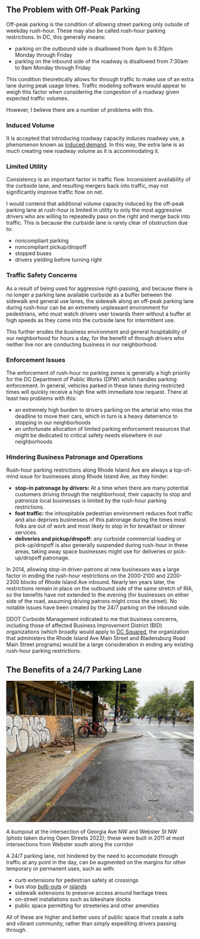 ## The Problem with Off-Peak Parking
Off-peak parking is the condition of allowing street parking only outside of weekday rush-hour. These may also be called rush-hour parking restrictions. In DC, this generally means:
- parking on the outbound side is disallowed from 4pm to 6:30pm Monday through Friday
- parking on the inbound side of the roadway is disallowed from 7:30am to 9am Monday through Friday

This condition theoretically allows for through traffic to make use of an extra lane during peak usage times. Traffic modeling software would appear to weigh this factor when considering the congestion of a roadway given expected traffic volumes.

However, I believe there are a number of problems with this.

### Induced Volume
It is accepted that introducing roadway capacity induces roadway use, a phenomenon known as [induced demand](https://en.wikipedia.org/wiki/Induced_demand). In this way, the extra lane is as much creating new roadway volume as it is accommodating it.

### Limited Utility
Consistency is an important factor in traffic flow. Inconsistent availability of the curbside lane, and resulting mergers back into traffic, may not significantly improve traffic flow on net.

I would contend that additional volume capacity induced by the off-peak parking lane at rush-hour is limited in utility to only the most aggressive drivers who are willing to repeatedly pass on the right and merge back into traffic. This is because the curbside lane is rarely clear of obstruction due to:
- noncompliant parking
- noncompliant pickup/dropoff
- stopped buses
- drivers yielding before turning right

### Traffic Safety Concerns
As a result of being used for aggressive right-passing, and because there is no longer a parking lane available curbside as a buffer between the sidewalk and general use lanes, the sidewalk along an off-peak parking lane during rush-hour can be an extremely unpleasant environment for pedestrians, who must watch drivers veer towards them without a buffer at high speeds as they come into the curbside lane for intermittent use.

This further erodes the business environment and general hospitability of our neighborhood for hours a day, for the benefit of through drivers who neither live nor are conducting business in our neighborhood.

### Enforcement Issues
The enforcement of rush-hour no parking zones is generally a high priority for the DC Department of Public Works (DPW) which handles parking enforcement. In general, vehicles parked in these lanes during restricted times will quickly receive a high fine with immediate tow request. There at least two problems with this:
- an extremely high burden to drivers parking on the arterial who miss the deadline to move their cars, which in turn is a heavy deterrence to stopping in our neighborhoods
- an unfortunate allocation of limited parking enforcement resources that might be dedicated to critical safety needs elsewhere in our neighborhoods

### Hindering Business Patronage and Operations
Rush-hour parking restrictions along Rhode Island Ave are always a top-of-mind issue for businesses along Rhode Island Ave, as they hinder:
- **stop-in patronage by drivers:** At a time when there are many potential customers driving through the neighborhood, their capacity to stop and patronize local businesses is limited by the rush-hour parking restrictions.
- **foot traffic:** the inhospitable pedestrian environment reduces foot traffic and also deprives businesses of this patronage during the times most folks are out of work and most likely to stop in for breakfast or dinner services.
- **deliveries and pickup/dropoff:** any curbside commercial loading or pick-up/dropoff is also generally suspended during rush-hour in these areas, taking away space businesses might use for deliveries or pick-up/dropoff patronage.

In 2014, allowing stop-in driver-patrons at new businesses was a large factor in ending the rush-hour restrictions on the 2000-2100 and 2200-2300 blocks of Rhode Island Ave inbound. Nearly ten years later, the restrictions remain in place on the outbound side of the same stretch of RIA, so the benefits have not extended to the evening (for businesses on either side of the road, assuming driving patrons might cross the street). No notable issues have been created by the 24/7 parking on the inbound side.

DDOT Curbside Management indicated to me that business concerns, including those of affected Business Improvement District (BID) organizations (which broadly would apply to [DC Squared](https://www.dcsquared.org/), the organization that administers the Rhode Island Ave Main Street and Bladensburg Road Main Street programs) would be a large consideration in ending any existing rush-hour parking restrictions.

## The Benefits of a 24/7 Parking Lane
[![Georgia Ave NW at Webster St NW](/assets/images/georgia-bumpout.jpg)](/assets/images/georgia-bumpout.jpg)
<p class="caption">A bumpout at the intersection of Georgia Ave NW and Webster St NW (photo taken during Open Streets 2022); these were built in 2011 at most intersections from Webster south along the corridor</p>

A 24/7 parking lane, not hindered by the need to accomodate through traffic at any point in the day, can be augmented on the margins for other temporary or permanent uses, such as with:
- curb extensions for pedestrian safety at crossings
- bus stop [bulb-outs](https://nacto.org/publication/urban-street-design-guide/street-design-elements/curb-extensions/bus-bulbs/) or [islands](https://nacto.org/publication/transit-street-design-guide/stations-stops/stop-configurations/side-boarding-island-stop/)
- sidewalk extensions to preserve access around heritage trees
- on-street installations such as bikeshare docks
- public space permitting for streeteries and other amenities

All of these are higher and better uses of public space that create a safe and vibrant community, rather than simply expediting drivers passing through.